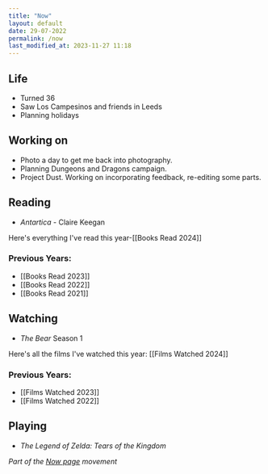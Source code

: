 ```yaml
---
title: "Now"
layout: default
date: 29-07-2022
permalink: /now
last_modified_at: 2023-11-27 11:18
---
```


## Life

- Turned 36
- Saw Los Campesinos and friends in Leeds 
- Planning holidays

## Working on

- Photo a day to get me back into photography.
- Planning Dungeons and Dragons campaign. 
- Project Dust. Working on incorporating feedback, re-editing some parts. 

## Reading

- *Antartica* - Claire Keegan

Here's everything I've read this year-[[Books Read 2024]]

### Previous Years:

- [[Books Read 2023]]
- [[Books Read 2022]]  
- [[Books Read 2021]] 

## Watching

- *The Bear* Season 1

Here's all the films I've watched this year: [[Films Watched 2024]]

### Previous Years:

- [[Films Watched 2023]]
- [[Films Watched 2022]]

## Playing

- *The Legend of Zelda: Tears of the Kingdom*

*Part of the <a href="https://nownownow.com/about" >Now page</a> movement*
